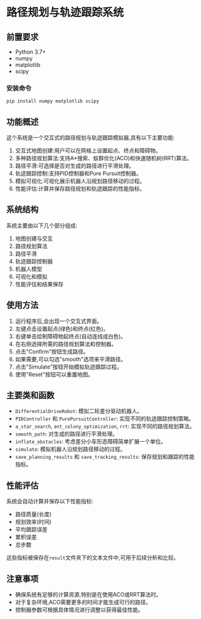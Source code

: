 <!--
 * @Description: 
 * @Author: 张轩誉
 * @Date: 2024-07-10 16:57:03
 * @LastEditors: 张轩誉
 * @LastEditTime: 2024-07-10 22:55:14
-->
# 路径规划与轨迹跟踪系统

## 前置要求

- Python 3.7+
- numpy
- matplotlib
- scipy
### 安装命令
```python
pip install numpy matplotlib scipy
```

## 功能概述

这个系统是一个交互式的路径规划与轨迹跟踪模拟器,具有以下主要功能:

1. 交互式地图创建:用户可以在网格上设置起点、终点和障碍物。
2. 多种路径规划算法:支持A*搜索、蚁群优化(ACO)和快速随机树(RRT)算法。
3. 路径平滑:可选择是否对生成的路径进行平滑处理。
4. 轨迹跟踪控制:支持PID控制器和Pure Pursuit控制器。
5. 模拟可视化:可视化展示机器人沿规划路径移动的过程。
6. 性能评估:计算并保存路径规划和轨迹跟踪的性能指标。

## 系统结构

系统主要由以下几个部分组成:

1. 地图创建与交互
2. 路径规划算法
3. 路径平滑
4. 轨迹跟踪控制器
5. 机器人模型
6. 可视化和模拟
7. 性能评估和结果保存

## 使用方法

1. 运行程序后,会出现一个交互式界面。
2. 左键点击设置起点(绿色)和终点(红色)。
3. 右键单击绘制障碍物起终点(自动连线成白色)。
4. 在右侧选择所需的路径规划算法和控制器。
5. 点击"Confirm"按钮生成路径。
6. 如果需要,可以勾选"smooth"选项来平滑路径。
7. 点击"Simulate"按钮开始模拟轨迹跟踪过程。
8. 使用"Reset"按钮可以重置地图。

## 主要类和函数

- `DifferentialDriveRobot`: 模拟二轮差分驱动机器人。
- `PIDController` 和 `PurePursuitController`: 实现不同的轨迹跟踪控制策略。
- `a_star_search`, `ant_colony_optimization`, `rrt`: 实现不同的路径规划算法。
- `smooth_path`: 对生成的路径进行平滑处理。
- `inflate_obstacles`: 考虑差分小车形态障碍简单扩展一个单位。
- `simulate`: 模拟机器人沿规划路径移动的过程。
- `save_planning_results` 和 `save_tracking_results`: 保存规划和跟踪的性能指标。

## 性能评估

系统会自动计算并保存以下性能指标:

- 路径质量(长度)
- 规划效率(时间)
- 平均跟踪误差
- 累积误差
- 总步数

这些指标被保存在`result`文件夹下的文本文件中,可用于后续分析和比较。

## 注意事项

- 确保系统有足够的计算资源,特别是在使用ACO或RRT算法时。
- 对于复杂环境,ACO需要更多的时间才能生成可行的路径。
- 控制器参数可根据具体情况进行调整以获得最佳性能。
